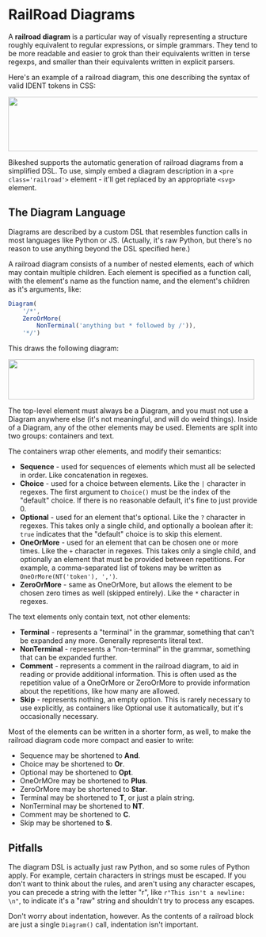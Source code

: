 RailRoad Diagrams
=================

A **railroad diagram** is a particular way of visually representing a structure roughly equivalent to regular expressions, or simple grammars.  They tend to be more readable and easier to grok than their equivalents written in terse regexps, and smaller than their equivalents written in explicit parsers.

Here's an example of a railroad diagram, this one describing the syntax of valid IDENT tokens in CSS:

<style scoped="">svg.railroad-diagram{background-color:hsl(30,20%,95%);}svg.railroad-diagram path{stroke-width:3;stroke:black;fill:rgba(0,0,0,0);}svg.railroad-diagram text{font:bold 14px monospace;text-anchor:middle;}svg.railroad-diagram text.label{text-anchor:start;}svg.railroad-diagram text.comment{font:italic 12px monospace;}svg.railroad-diagram rect{stroke-width:3;stroke:black;fill:hsl(120,100%,90%);}</style>
<img width=729 height=110 src='data:image/svg+xml,<svg class="railroad-diagram" height="110" viewBox="0 0 729 110" width="729">
<g transform="translate(.5 .5)">
<path d="M 20 31 v 20 m 10 -20 v 20 m -10 -10 h 20.5">
</path><g>
<path d="M40 41h0">
</path><path d="M108 41h0">
</path><path d="M40 41h20">
</path><g>
<path d="M60 41h28">
</path></g><path d="M88 41h20">
</path><path d="M40 41a10 10 0 0 1 10 10v0a10 10 0 0 0 10 10">
</path><g>
<path d="M60 61h0">
</path><path d="M88 61h0">
</path><rect height="22" rx="10" ry="10" width="28" x="60" y="50">
</rect><text x="74" y="65">
-</text></g><path d="M88 61a10 10 0 0 0 10 -10v0a10 10 0 0 1 10 -10">
</path></g><g>
<path d="M108 41h0">
</path><path d="M344 41h0">
</path><path d="M108 41h20">
</path><g>
<path d="M128 41h0">
</path><path d="M324 41h0">
</path><rect height="22" width="196" x="128" y="30">
</rect><text x="226" y="45">
a-z A-Z _ or non-ASCII</text></g><path d="M324 41h20">
</path><path d="M108 41a10 10 0 0 1 10 10v10a10 10 0 0 0 10 10">
</path><g>
<path d="M128 71h64">
</path><path d="M260 71h64">
</path><rect height="22" width="68" x="192" y="60">
</rect><text x="226" y="75">
escape</text></g><path d="M324 71a10 10 0 0 0 10 -10v-10a10 10 0 0 1 10 -10">
</path></g><g>
<path d="M344 41h0">
</path><path d="M688 41h0">
</path><path d="M344 41a10 10 0 0 0 10 -10v0a10 10 0 0 1 10 -10">
</path><g>
<path d="M364 21h304">
</path></g><path d="M668 21a10 10 0 0 1 10 10v0a10 10 0 0 0 10 10">
</path><path d="M344 41h20">
</path><g>
<path d="M364 41h0">
</path><path d="M668 41h0">
</path><path d="M364 41h10">
</path><g>
<path d="M374 41h0">
</path><path d="M658 41h0">
</path><path d="M374 41h20">
</path><g>
<path d="M394 41h0">
</path><path d="M638 41h0">
</path><rect height="22" width="244" x="394" y="30">
</rect><text x="516" y="45">
a-z A-Z 0-9 _ - or non-ASCII</text></g><path d="M638 41h20">
</path><path d="M374 41a10 10 0 0 1 10 10v10a10 10 0 0 0 10 10">
</path><g>
<path d="M394 71h88">
</path><path d="M550 71h88">
</path><rect height="22" width="68" x="482" y="60">
</rect><text x="516" y="75">
escape</text></g><path d="M638 71a10 10 0 0 0 10 -10v-10a10 10 0 0 1 10 -10">
</path></g><path d="M658 41h10">
</path><path d="M374 41a10 10 0 0 0 -10 10v29a10 10 0 0 0 10 10">
</path><g>
<path d="M374 90h284">
</path></g><path d="M658 90a10 10 0 0 0 10 -10v-29a10 10 0 0 0 -10 -10">
</path></g><path d="M668 41h20">
</path></g><path d="M 688 41 h 20 m -10 -10 v 20 m 10 -20 v 20">
</path></g></svg>'>

Bikeshed supports the automatic generation of railroad diagrams from a simplified DSL.  To use, simply embed a diagram description in a `<pre class='railroad'>` element - it'll get replaced by an appropriate `<svg>` element.

The Diagram Language
--------------------

Diagrams are described by a custom DSL that resembles function calls in most languages like Python or JS.  (Actually, it's raw Python, but there's no reason to use anything beyond the DSL specified here.)

A railroad diagram consists of a number of nested elements, each of which may contain multiple children.  Each element is specified as a function call, with the element's name as the function name, and the element's children as it's arguments, like:

```js
Diagram(
	'/*',
	ZeroOrMore(
		NonTerminal('anything but * followed by /')),
	'*/')
```

This draws the following diagram:

<img width=497 height=81 src='data:image/svg+xml,<svg class="railroad-diagram" height="81" viewBox="0 0 497 81" width="497">
<g transform="translate(.5 .5)">
<path d="M 20 31 v 20 m 10 -20 v 20 m -10 -10 h 20.5">
</path><path d="M40 41h10">
</path><g>
<path d="M50 41h0">
</path><path d="M86 41h0">
</path><rect height="22" rx="10" ry="10" width="36" x="50" y="30">
</rect><text x="68" y="45">
/*</text></g><path d="M86 41h10">
</path><g>
<path d="M96 41h0">
</path><path d="M400 41h0">
</path><path d="M96 41a10 10 0 0 0 10 -10v0a10 10 0 0 1 10 -10">
</path><g>
<path d="M116 21h264">
</path></g><path d="M380 21a10 10 0 0 1 10 10v0a10 10 0 0 0 10 10">
</path><path d="M96 41h20">
</path><g>
<path d="M116 41h0">
</path><path d="M380 41h0">
</path><path d="M116 41h10">
</path><g>
<path d="M126 41h0">
</path><path d="M370 41h0">
</path><rect height="22" width="244" x="126" y="30">
</rect><text x="248" y="45">
anything but * followed by /</text></g><path d="M370 41h10">
</path><path d="M126 41a10 10 0 0 0 -10 10v0a10 10 0 0 0 10 10">
</path><g>
<path d="M126 61h244">
</path></g><path d="M370 61a10 10 0 0 0 10 -10v0a10 10 0 0 0 -10 -10">
</path></g><path d="M380 41h20">
</path></g><path d="M400 41h10">
</path><g>
<path d="M410 41h0">
</path><path d="M446 41h0">
</path><rect height="22" rx="10" ry="10" width="36" x="410" y="30">
</rect><text x="428" y="45">
*/</text></g><path d="M446 41h10">
</path><path d="M 456 41 h 20 m -10 -10 v 20 m 10 -20 v 20">
</path></g></svg>'>

The top-level element must always be a Diagram, and you must not use a Diagram anywhere else (it's not meaningful, and will do weird things).  Inside of a Diagram, any of the other elements may be used.  Elements are split into two groups: containers and text.

The containers wrap other elements, and modify their semantics:

* **Sequence** - used for sequences of elements which must all be selected in order.  Like concatenation in regexes.
* **Choice** - used for a choice between elements.  Like the `|` character in regexes.  The first argument to `Choice()` must be the index of the "default" choice.  If there is no reasonable default, it's fine to just provide 0.
* **Optional** - used for an element that's optional.  Like the `?` character in regexes.  This takes only a single child, and optionally a boolean after it: `true` indicates that the "default" choice is to skip this element.
* **OneOrMore** - used for an element that can be chosen one or more times.  Like the `+` character in regexes.  This takes only a single child, and optionally an element that must be provided between repetitions.  For example, a comma-separated list of tokens may be written as `OneOrMore(NT('token'), ',')`.
* **ZeroOrMore** - same as OneOrMore, but allows the element to be chosen zero times as well (skipped entirely).  Like the `*` character in regexes.

The text elements only contain text, not other elements:

* **Terminal** - represents a "terminal" in the grammar, something that can't be expanded any more.  Generally represents literal text.
* **NonTerminal** - represents a "non-terminal" in the grammar, something that can be expanded further.
* **Comment** - represents a comment in the railroad diagram, to aid in reading or provide additional information.  This is often used as the repetition value of a OneOrMore or ZeroOrMore to provide information about the repetitions, like how many are allowed.
* **Skip** - represents nothing, an empty option.  This is rarely necessary to use explicitly, as containers like Optional use it automatically, but it's occasionally necessary.

Most of the elements can be written in a shorter form, as well, to make the railroad diagram code more compact and easier to write:

* Sequence may be shortened to **And**.
* Choice may be shortened to **Or**.
* Optional may be shortened to **Opt**.
* OneOrMOre may be shortened to **Plus**.
* ZeroOrMore may be shortened to **Star**.
* Terminal may be shortened to **T**, or just a plain string.
* NonTerminal may be shortened to **NT**.
* Comment may be shortened to **C**.
* Skip may be shortened to **S**.


Pitfalls
--------

The diagram DSL is actually just raw Python, and so some rules of Python apply. For example, certain characters in strings must be escaped.  If you don't want to think about the rules, and aren't using any character escapes, you can precede a string with the letter "r", like `r"This isn't a newline: \n"`, to indicate it's a "raw" string and shouldn't try to process any escapes.

Don't worry about indentation, however.  As the contents of a railroad block are just a single `Diagram()` call, indentation isn't important.
